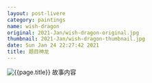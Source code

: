 ```yaml
---
layout: post-livere
category: paintings
name: wish-dragon
original: 2021-Jan/wish-dragon-original.jpg
thumbnail: 2021-Jan/wish-dragon-thumbnail.jpg
date: Sun Jan 24 22:27:42 2021
title: 题目神龙
---
```


![{{page.title}}](/gallery/{{page.category}}/{{page.original}})
故事内容
